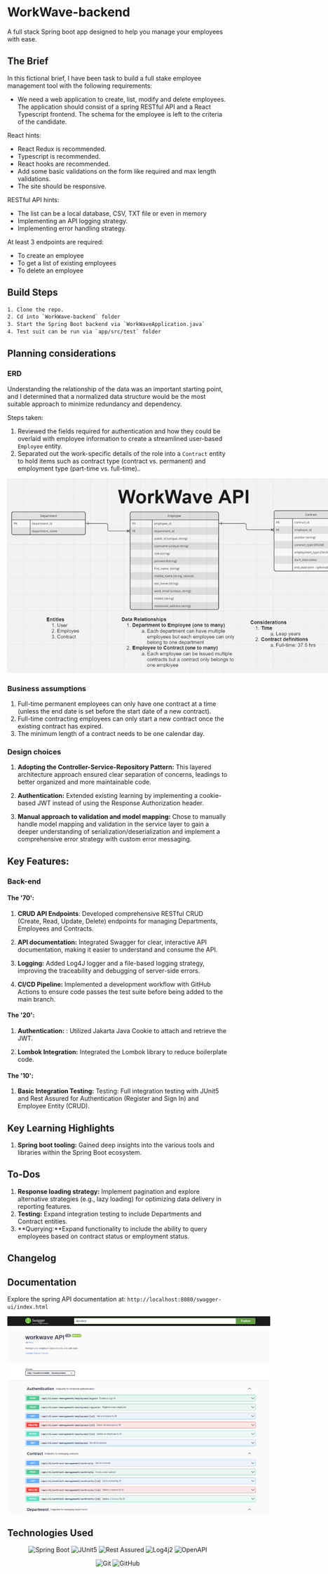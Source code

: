 # WorkWave-backend

A full stack Spring boot app designed to help you manage your employees with ease.

## The Brief

In this fictional brief, I have been task to build a full stake employee management tool with the following requirements:
- We need a web application to create, list, modify and delete employees. The application should consist of a spring RESTful API and a React Typescript frontend. The schema for the employee is left to the criteria of the candidate.

React hints:

- React Redux is recommended.
- Typescript is recommended.
- React hooks are recommended.
- Add some basic validations on the form like required and max length validations.
- The site should be responsive.

RESTful API hints:

- The list can be a local database, CSV, TXT file or even in memory
- Implementing an API logging strategy.
- Implementing error handling strategy.

At least 3 endpoints are required:

- To create an employee
- To get a list of existing employees
- To delete an employee

<!-- ## Demo

This API works hand in hand with the Typescript React app (available [here](https://github.com/staceyjf/Postcheck-front)) which is being demo'ed below.

<div align="center">
  <img src="./planning /postcheckAPI.gif" alt="Homepage">
</div>

## Deployment

1. Flask Gunicorn server: Deployed via Azure Web Apps using a Docker container registered in Azure Container Registry (ACR).
2. MySQL Cloud DB: Aiven -->

## Build Steps

```bash
1. Clone the repo.
2. Cd into `WorkWave-backend` folder
3. Start the Spring Boot backend via `WorkWaveApplication.java`
4. Test suit can be run via `app/src/test` folder
```

## Planning considerations

### ERD

Understanding the relationship of the data was an important starting point, and I determined that a normalized data structure would be the most suitable approach to minimize redundancy and dependency. 

Steps taken:
1. Reviewed the fields required for authentication and how they could be overlaid with employee information to create a streamlined user-based `Employee` entity.
2. Separated out the work-specific details of the role into a `Contract` entity to hold items such as contract type (contract vs. permanent) and employment type (part-time vs. full-time)..

<div align="center">
  <img src="./planning/workwave_erd.png" style="max-width: 800px;" alt="ERD for workwave API">
</div>

### Business assumptions
1. Full-time permanent employees can only have one contract at a time (unless the end date is set before the start date of a new contract).
2. Full-time contracting employees can only start a new contract once the existing contract has expired.
3. The minimum length of a contract needs to be one calendar day.

<!-- ### Design inspiration

I took inspiration from the existing Aus-Post service to help shape my design which can be seen below:

<div align="center">
  <img src="./planning /aus-post-inspiration.png" style="max-width: 800px;" alt="Image of Aus-post postcode checker">
</div> -->

### Design choices

1. **Adopting the Controller-Service-Repository Pattern:** This layered architecture approach ensured clear separation of concerns, leadings to better organized and more maintainable code. 

2. **Authentication:** Extended existing learning by implementing a cookie-based JWT instead of using the Response Authorization header.

3. **Manual approach to validation and model mapping:** Chose to manually handle model mapping and validation in the service layer to gain a deeper understanding of serialization/deserialization and implement a comprehensive error strategy with custom error messaging.

<!-- which manifested into a flow of data via the following layers:

<div align="center">
  <img src="./planning /flowData.jpg" style="max-width: 800px;" alt="Flow of data">
</div> -->

## Key Features:

### Back-end

#### The '70':

1. **CRUD API Endpoints**: Developed comprehensive RESTful CRUD (Create, Read, Update, Delete) endpoints for managing Departments, Employees and Contracts. 

2. **API documentation:** Integrated Swagger for clear, interactive API documentation, making it easier to understand and consume the API.

3. **Logging:** Added Log4J logger and a file-based logging strategy, improving the traceability and debugging of server-side errors.

4. **CI/CD Pipeline:** Implemented a development workflow with GitHub Actions to ensure code passes the test suite before being added to the main branch.

#### The '20':

1. **Authentication:** : Utilized Jakarta Java Cookie to attach and retrieve the JWT.

2. **Lombok Integration:** Integrated the Lombok library to reduce boilerplate code.

#### The '10':

1. **Basic Integration Testing:**  Testing: Full integration testing with JUnit5 and Rest Assured for Authentication (Register and Sign In) and Employee Entity (CRUD).

## Key Learning Highlights

1. **Spring boot tooling:** Gained deep insights into the various tools and libraries within the Spring Boot ecosystem.

## To-Dos

1. **Response loading strategy:** Implement pagination and explore alternative strategies (e.g., lazy loading) for optimizing data delivery in reporting features.
2. **Testing:** Expand integration testing to include Departments and Contract entities.
3. **Querying:**Expand functionality to include the ability to query employees based on contract status or employment status.

## Changelog


## Documentation

Explore the spring API documentation at: `http://localhost:8080/swagger-ui/index.html`

<div align="center">
  <img src="./planning/swagger.png" style="max-width: 600px;" alt="Swagger documentation of PostCheck API">
</div>

## Technologies Used

<div align="center">

![Spring Boot](https://img.shields.io/badge/-Spring%20Boot-05122A?style=flat&logo=springboot)
![JUnit5](https://img.shields.io/badge/-JUnit5-05122A?style=flat&logo=junit5)
![Rest Assured](https://img.shields.io/badge/-Rest%20Assured-05122A?style=flat&logo=rest-assured)
![Log4j2](https://img.shields.io/badge/-Log4j2-05122A?style=flat&logo=apache)
![OpenAPI](https://img.shields.io/badge/-OpenAPI-05122A?style=flat&logo=openapiinitiative)
<!-- ![Docker](https://img.shields.io/badge/-Docker-05122A?style=flat&logo=docker) -->
![Git](https://img.shields.io/badge/-Git-05122A?style=flat&logo=git)
![GitHub](https://img.shields.io/badge/-GitHub-05122A?style=flat&logo=github)

</div>
